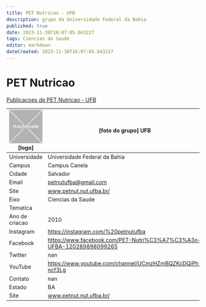 ```yaml
---
title: PET Nutricao - UFB
description: grupo da Universidade Federal da Bahia
published: true
date: 2023-11-30T16:07:05.043227
tags: Ciencias da Saude
editor: markdown
dateCreated: 2023-11-30T16:07:05.043227
---
```


# PET Nutricao

[Publicacoes de PET Nutricao - UFB](/atividade/60PETNutricaoUFB/feed.md)

| ![placeholder.png](/placeholder.png) [logo] | [foto do grupo] UFB         |
| ------------------------------------------- | ------------------------------------------------- |
| Universidade                                | Universidade Federal da Bahia      |
| Campus                                      | Campus Canela            |
| Cidade                                      | Salvador             |
| Email                                       | petnutufba@gmail.com             |
| Site                                        | www.petnut.nut.ufba.br/              |
| Eixo                                        | Ciencias da Saude              |
| Tematica                                    |           |
| Ano de criacao                              | 2010        |
| Instagram                                   | https://instagram.com/%20petnutufba         |
| Facebook                                    | https://www.facebook.com/PET-Nutri%C3%A7%C3%A3o-UFBA-120289898099265          |
| Twitter                                     | nan           |
| YouTube                                     | https://www.youtube.com/channel/UCmzHZmBQZKcDQiPh-ncf3Lg           |
| Contato                                     | nan         |
| Estado                                      |  BA            |
| Site                                        | www.petnut.nut.ufba.br/ |
